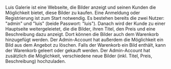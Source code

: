 Luis Galerie ist eine Webseite, die Bilder anzeigt und seinen Kunden die Möglichkeit bietet, diese Bilder zu kaufen. Eine Anmeldung oder Registrierung ist zum Start notwendig. Es bestehen bereits die zwei Nutzer: "admin" und "luis" (beide Passwort: "luis"). Danach wird der Kunde zu einer Hauptseite weitergeleietet, die die Bilder, ihren Titel, den Preis und eine Beschreibung dazu anzeigt. Dort können die Bilder auch dem Warenkorb hinzugefügt werden. Der Admin-Account hat außerdem die Möglichkeit ein Bild aus dem Angebot zu löschen. Falls der Warenkorb ein Bild enthält, kann der Warenkorb geleert oder gekauft werden. Der Admin-Account hat zusätzlich die Möglichkeit, verschiedene neue Bilder (inkl. Titel, Preis, Beschreibung) hochzuladen.
